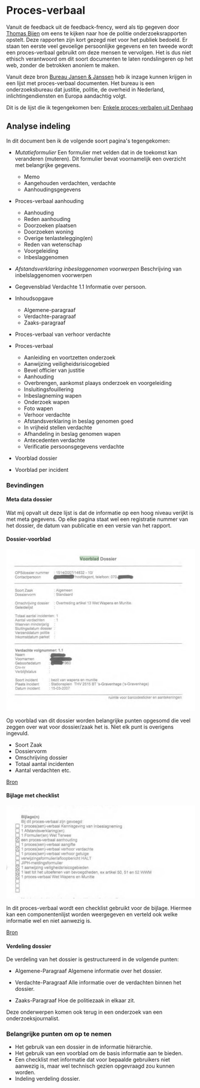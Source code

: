 
# Proces-verbaal


Vanuit de feedback uit de feedback-frency, werd als tip gegeven door [Thomas Bijen](https://www.hva.nl/profiel/b/i/t.n.m.bijen/t.n.m.bijen.html) om eens te kijken naar hoe de politie onderzoeksrapporten opstelt. Deze rapporten zijn kort gezegd niet voor het publiek bedoeld. Er staan ten eerste veel gevoelige persoonlijke gegevens en ten tweede wordt een proces-verbaal gebruikt om deze mensen te vervolgen. Het is dus niet ethisch verantwoord om dit soort documenten te laten rondslingeren op het web, zonder de betrokken anoniem te maken.


Vanuit deze bron [Bureau Jansen & Janssen](https://www.burojansen.nl/) heb ik inzage kunnen krijgen in een lijst met proces-verbaal documenten. Het bureau is een onderzoeksbureau dat justitie, politie, de overheid in Nederland, inlichtingendiensten en Europa aandachtig volgt.


Dit is de lijst die ik tegengekomen ben:
[Enkele proces-verbalen uit Denhaag](https://www.burojansen.nl/pdf/enkeleprocessenverbalendenhaag.pdf)


## Analyse indeling

In dit document ben ik de volgende soort pagina's tegengekomen:
* *Mutatieformulier*
	Een formulier met velden dat in de toekomst kan veranderen (muteren). Dit formulier bevat voornamelijk een overzicht met belangrijke gegevens.
  * Memo
  * Aangehouden verdachten, verdachte
  * Aanhoudingsgegevens
* Proces-verbaal aanhouding
  * Aanhouding
  * Reden aanhouding
  * Doorzoeken plaatsen
  * Doorzoeken woning
  * Overige tenlastelegging(en)
  * Reden van wetenschap
  * Voorgeleiding
  * Inbeslaggenomen

* *Afstandsverklaring inbeslaggenomen voorwerpen*
	Beschrijving van inbelslaggenomen voorwerpen

* Gegevensblad Verdachte 1.1
  Informatie over persoon.
* Inhoudsopgave
	* Algemene-paragraaf
	* Verdachte-paragraaf
	* Zaaks-paragraaf
* Proces-verbaal van verhoor verdachte
* Proces-verbaal
	* Aanleiding en voortzetten onderzoek
	* Aanwijzing veiligheidsrisicogebied
	* Bevel officier van justitie
	* Aanhouding
	* Overbrengen, aankomst plaays onderzoek en voorgeleiding
	* Insluitingsfouillering
	* Inbeslagneming wapen
	* Onderzoek wapen
	* Foto wapen
	* Verhoor verdachte
	* Afstandsverklaring in beslag genomen goed
	* In vrijheid stellen verdachte
	* Afhandeling in beslag genomen wapen
	* Antecedenten verdachte
	* Verificatie persoonsgegevens verdachte
* Voorblad dossier
* Voorblad per incident


### Bevindingen

#### Meta data dossier
Wat mij opvalt uit deze lijst is dat de informatie op een hoog niveau verijkt is met meta gegevens. Op elke pagina staat wel een registratie nummer van het dossier, de datum van publicatie en een versie van het rapport.

#### Dossier-voorblad

![Voorblad dossier](content/voorblad-dossier.png)

Op voorblad van dit dossier worden belangrijke punten opgesomd die veel zeggen over wat voor dossier/zaak het is. Niet elk punt is overigens ingevuld.
* Soort Zaak
* Dossiervorm
* Omschrijving dossier
* Totaal aantal incidenten
* Aantal verdachten 
etc.



[Bron](https://www.burojansen.nl/pdf/enkeleprocessenverbalendenhaag.pdf#page=97&zoom=auto,-74,755)

#### Bijlage met checklist

![Bijlage checklist](content/bijlage-checklist.png)

In dit proces-verbaal wordt een checklist gebruikt voor de bijlage. Hiermee kan een componentenlijst worden weergegeven en verteld ook welke informatie wel en niet aanwezig is.

[Bron](https://www.burojansen.nl/pdf/enkeleprocessenverbalendenhaag.pdf#page=30&zoom=auto,-209,725)


#### Verdeling dossier

De verdeling van het dossier is gestructureerd in de volgende punten:
* Algemene-Paragraaf
Algemene informatie over het dossier.

* Verdachte-Paragraaf
Alle informatie over de verdachten binnen het dossier.

* Zaaks-Paragraaf
Hoe de politiezaak in elkaar zit.


Deze onderwerpen komen ook terug in een onderzoek van een onderzoeksjournalist.







### Belangrijke punten om op te nemen
* Het gebruik van een dossier in de informatie hiërarchie.
* Het gebruik van een voorblad om de basis informatie aan te bieden.
* Een checklist met informatie dat voor bepaalde gebruikers niet aanwezig is, maar wel technisch gezien opgevraagd zou kunnen worden.
* Indeling verdeling dossier.
